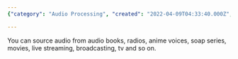 ```yaml
---
{"category": "Audio Processing", "created": "2022-04-09T04:33:40.000Z", "date": "2022-04-09 04:33:40", "description": "This article explores the process of extracting high-quality voice recordings from professional sources such as audiobooks, radios, and movies. It delves into the techniques used to isolate and separate voices from complex audio files, discussing the tools and methods employed by experts in this field.", "modified": "2022-08-18T14:48:36.696Z", "tags": ["idea", "voice source"], "title": "Extract Voice From Professional Sources"}

---
```


You can source audio from audio books, radios, anime voices, soap series, movies, live streaming, broadcasting, tv and so on.
